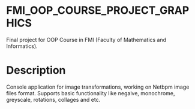 # FMI_OOP_COURSE_PROJECT_GRAPHICS
Final project for OOP Course in FMI (Faculty of Mathematics and Informatics).
# Description
Console application for image transformations, working on Netbpm image files format. Supports basic functionality like negaive, monochrome,
greyscale, rotations, collages and etc.
